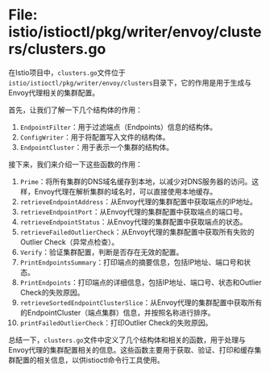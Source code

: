 # File: istio/istioctl/pkg/writer/envoy/clusters/clusters.go

在Istio项目中，`clusters.go`文件位于`istio/istioctl/pkg/writer/envoy/clusters`目录下，它的作用是用于生成与Envoy代理相关的集群配置。

首先，让我们了解一下几个结构体的作用：

1. `EndpointFilter`：用于过滤端点（Endpoints）信息的结构体。
2. `ConfigWriter`：用于将配置写入文件的结构体。
3. `EndpointCluster`：用于表示一个集群的结构体。

接下来，我们来介绍一下这些函数的作用：

1. `Prime`：将所有集群的DNS域名缓存到本地，以减少对DNS服务器的访问。这样，Envoy代理在解析集群的域名时，可以直接使用本地缓存。
2. `retrieveEndpointAddress`：从Envoy代理的集群配置中获取端点的IP地址。
3. `retrieveEndpointPort`：从Envoy代理的集群配置中获取端点的端口号。
4. `retrieveEndpointStatus`：从Envoy代理的集群配置中获取端点的状态。
5. `retrieveFailedOutlierCheck`：从Envoy代理的集群配置中获取所有失败的Outlier Check（异常点检查）。
6. `Verify`：验证集群配置，判断是否存在无效的配置。
7. `PrintEndpointsSummary`：打印端点的摘要信息，包括IP地址、端口号和状态。
8. `PrintEndpoints`：打印端点的详细信息，包括IP地址、端口号、状态和Outlier Check的失败原因。
9. `retrieveSortedEndpointClusterSlice`：从Envoy代理的集群配置中获取所有的EndpointCluster（端点集群）信息，并按照名称进行排序。
10. `printFailedOutlierCheck`：打印Outlier Check的失败原因。

总结一下，`clusters.go`文件中定义了几个结构体和相关的函数，用于处理与Envoy代理的集群配置相关的信息。这些函数主要用于获取、验证、打印和缓存集群配置的相关信息，以供istioctl命令行工具使用。

